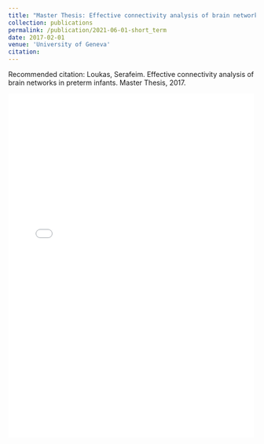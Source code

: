 ```yaml
---
title: "Master Thesis: Effective connectivity analysis of brain networks in preterm infants"
collection: publications
permalink: /publication/2021-06-01-short_term
date: 2017-02-01
venue: 'University of Geneva'
citation:
---
```


Recommended citation: Loukas, Serafeim. Effective connectivity analysis of brain networks in preterm infants. Master Thesis, 2017.

<embed src="{{ site.baseurl }}/files/master_thesis.pdf" width="500" height="700" type='application/pdf'>